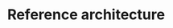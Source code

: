 ---
pcx_content_type: navigation
title: Reference architecture
external_link: /reference-architecture/architectures/sase/
weight: 2
_build:
  publishResources: false
  render: never
---
